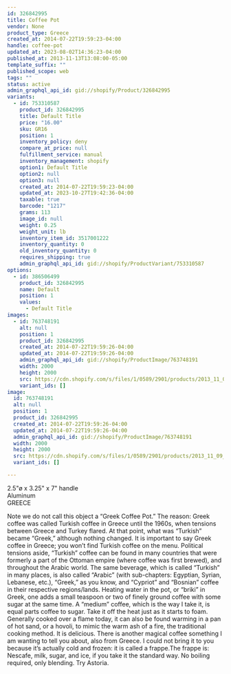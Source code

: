 ```yaml
---
id: 326842995
title: Coffee Pot
vendor: None
product_type: Greece
created_at: 2014-07-22T19:59:23-04:00
handle: coffee-pot
updated_at: 2023-08-02T14:36:23-04:00
published_at: 2013-11-13T13:08:00-05:00
template_suffix: ""
published_scope: web
tags: ""
status: active
admin_graphql_api_id: gid://shopify/Product/326842995
variants:
  - id: 753310587
    product_id: 326842995
    title: Default Title
    price: "16.00"
    sku: GR16
    position: 1
    inventory_policy: deny
    compare_at_price: null
    fulfillment_service: manual
    inventory_management: shopify
    option1: Default Title
    option2: null
    option3: null
    created_at: 2014-07-22T19:59:23-04:00
    updated_at: 2023-10-27T19:42:36-04:00
    taxable: true
    barcode: "1217"
    grams: 113
    image_id: null
    weight: 0.25
    weight_unit: lb
    inventory_item_id: 3517001222
    inventory_quantity: 0
    old_inventory_quantity: 0
    requires_shipping: true
    admin_graphql_api_id: gid://shopify/ProductVariant/753310587
options:
  - id: 386506499
    product_id: 326842995
    name: Default
    position: 1
    values:
      - Default Title
images:
  - id: 763748191
    alt: null
    position: 1
    product_id: 326842995
    created_at: 2014-07-22T19:59:26-04:00
    updated_at: 2014-07-22T19:59:26-04:00
    admin_graphql_api_id: gid://shopify/ProductImage/763748191
    width: 2000
    height: 2000
    src: https://cdn.shopify.com/s/files/1/0589/2901/products/2013_11_09_Kiosk_1458.jpeg?v=1406073566
    variant_ids: []
image:
  id: 763748191
  alt: null
  position: 1
  product_id: 326842995
  created_at: 2014-07-22T19:59:26-04:00
  updated_at: 2014-07-22T19:59:26-04:00
  admin_graphql_api_id: gid://shopify/ProductImage/763748191
  width: 2000
  height: 2000
  src: https://cdn.shopify.com/s/files/1/0589/2901/products/2013_11_09_Kiosk_1458.jpeg?v=1406073566
  variant_ids: []

---
```


2.5"ø x 3.25" x 7" handle  
Aluminum  
GREECE

Note we do not call this object a “Greek Coffee Pot.” The reason: Greek coffee was called Turkish coffee in Greece until the 1960s, when tensions between Greece and Turkey flared. At that point, what was “Turkish” became “Greek,” although nothing changed. It is important to say Greek coffee in Greece; you won’t find Turkish coffee on the menu. Political tensions aside, “Turkish” coffee can be found in many countries that were formerly a part of the Ottoman empire (where coffee was first brewed), and throughout the Arabic world. The same beverage, which is called “Turkish” in many places, is also called “Arabic” (with sub-chapters: Egyptian, Syrian, Lebanese, etc.), “Greek,” as you know, and “Cypriot” and “Bosnian” coffee in their respective regions/lands. Heating water in the pot, or “briki” in Greek, one adds a small teaspoon or two of finely ground coffee with some sugar at the same time. A “medium” coffee, which is the way I take it, is equal parts coffee to sugar. Take it off the heat just as it starts to foam. Generally cooked over a flame today, it can also be found warming in a pan of hot sand, or a hovoli, to mimic the warm ash of a fire, the traditional cooking method. It is delicious. There is another magical coffee something I am wanting to tell you about, also from Greece. I could not bring it to you because it’s actually cold and frozen: it is called a frappe.The frappe is: Nescafe, milk, sugar, and ice, if you take it the standard way. No boiling required, only blending. Try Astoria.